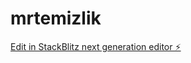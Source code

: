 # mrtemizlik

[Edit in StackBlitz next generation editor ⚡️](https://stackblitz.com/~/github.com/olcayhizal/mrtemizlik)